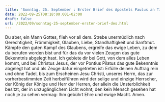 ```yaml
---
title: 'Sonntag, 25. September : Erster Brief des Apostels Paulus an Timotheus 6,11-16.'
date: 2022-09-25T08:18:00.001+02:00
draft: false
url: /2022/09/sonntag-25-september-erster-brief-des.html
---
```


Du aber, ein Mann Gottes, flieh vor all dem. Strebe unermüdlich nach Gerechtigkeit, Frömmigkeit, Glauben, Liebe, Standhaftigkeit und Sanftmut. Kämpfe den guten Kampf des Glaubens, ergreife das ewige Leben, zu dem du berufen worden bist und für das du vor vielen Zeugen das gute Bekenntnis abgelegt hast. Ich gebiete dir bei Gott, von dem alles Leben kommt, und bei Christus Jesus, der vor Pontius Pilatus das gute Bekenntnis abgelegt hat und als Zeuge dafür eingetreten ist: Erfülle deinen Auftrag rein und ohne Tadel, bis zum Erscheinen Jesu Christi, unseres Herrn, das zur vorherbestimmten Zeit herbeiführen wird der selige und einzige Herrscher, der König der Könige und Herr der Herren, der allein die Unsterblichkeit besitzt, der in unzugänglichem Licht wohnt, den kein Mensch gesehen hat noch je zu sehen vermag: Ihm gebührt Ehre und ewige Macht. Amen.